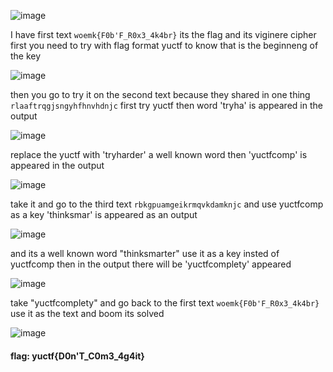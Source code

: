 ![image](https://user-images.githubusercontent.com/95076839/190155934-de812d29-e645-485c-86e2-de61d64a77e6.png)

I have first text ```woemk{F0b'F_R0x3_4k4br}``` its the flag and its viginere cipher 
first you need to try with flag format yuctf to know that is the beginneng of the key

![image](https://user-images.githubusercontent.com/95076839/190156908-372c7fdd-f694-46fb-bcf4-f5f888faecc9.png)

then you go to try it on the second text because they shared in one thing ```rlaaftrqgjsngyhfhnvhdnjc```  first try yuctf then word 'tryha' is appeared in the output

![image](https://user-images.githubusercontent.com/95076839/190157936-75097229-bdde-47db-a5cb-fc87058e6c9f.png)

replace the yuctf with 'tryharder' a well known word then 'yuctfcomp' is appeared in the output

![image](https://user-images.githubusercontent.com/95076839/190158213-bbd62a6f-778a-498c-8152-54460d6903dc.png)

take it and go to the third text ```rbkgpuamgeikrmqvkdamknjc``` and use yuctfcomp as a key 'thinksmar' is appeared as an output

![image](https://user-images.githubusercontent.com/95076839/190158435-32888672-3963-43a9-b157-8c461c26ab3e.png)

and its a well known word "thinksmarter" use it as a key insted of yuctfcomp then in the output there will be 'yuctfcomplety'  appeared

![image](https://user-images.githubusercontent.com/95076839/190159063-6a197590-9e4e-4dd9-9611-d88ff84f5161.png)

take "yuctfcomplety" and go back to the first text ```woemk{F0b'F_R0x3_4k4br}``` use it as the text and boom its solved

![image](https://user-images.githubusercontent.com/95076839/190159521-2cc4234f-beab-4f37-b87b-e0a0b20b6900.png)

#### flag: yuctf{D0n'T_C0m3_4g4it}
